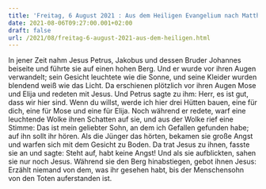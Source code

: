 ```yaml
---
title: 'Freitag, 6 August 2021 : Aus dem Heiligen Evangelium nach Matthäus - Mt 17,1-9.'
date: 2021-08-06T09:27:00.001+02:00
draft: false
url: /2021/08/freitag-6-august-2021-aus-dem-heiligen.html
---
```


In jener Zeit nahm Jesus Petrus, Jakobus und dessen Bruder Johannes beiseite und führte sie auf einen hohen Berg. Und er wurde vor ihren Augen verwandelt; sein Gesicht leuchtete wie die Sonne, und seine Kleider wurden blendend weiß wie das Licht. Da erschienen plötzlich vor ihren Augen Mose und Elija und redeten mit Jesus. Und Petrus sagte zu ihm: Herr, es ist gut, dass wir hier sind. Wenn du willst, werde ich hier drei Hütten bauen, eine für dich, eine für Mose und eine für Elija. Noch während er redete, warf eine leuchtende Wolke ihren Schatten auf sie, und aus der Wolke rief eine Stimme: Das ist mein geliebter Sohn, an dem ich Gefallen gefunden habe; auf ihn sollt ihr hören. Als die Jünger das hörten, bekamen sie große Angst und warfen sich mit dem Gesicht zu Boden. Da trat Jesus zu ihnen, fasste sie an und sagte: Steht auf, habt keine Angst! Und als sie aufblickten, sahen sie nur noch Jesus. Während sie den Berg hinabstiegen, gebot ihnen Jesus: Erzählt niemand von dem, was ihr gesehen habt, bis der Menschensohn von den Toten auferstanden ist.